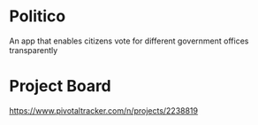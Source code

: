 # Politico
An app that enables citizens vote for different government offices transparently

# Project Board
https://www.pivotaltracker.com/n/projects/2238819
